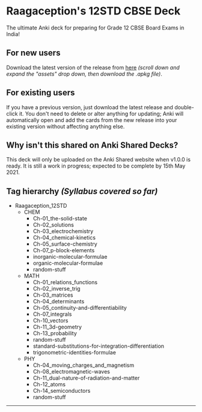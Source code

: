 # Raagaception's 12STD CBSE Deck
The ultimate Anki deck for preparing for Grade 12 CBSE Board Exams in India!

## For new users
Download the latest version of the release from [here](https://github.com/Raagaception/raagaception-12STD-CBSE-deck/releases) *(scroll down and expand the "assets" drop down, then download the .apkg file)*.

## For existing users
If you have a previous version, just download the latest release and double-click it. You don't need to delete or alter anything for updating; Anki will automatically open and add the cards from the new release into your existing version without affecting anything else. 

## Why isn't this shared on Anki Shared Decks?
This deck will only be uploaded on the Anki Shared website when v1.0.0 is ready. It is still a work in progress; expected to be complete by 15th May 2021.

## Tag hierarchy *(Syllabus covered so far)*
- Raagaception_12STD
	- CHEM
		- Ch-01_the-solid-state
		- Ch-02_solutions
		- Ch-03_electrochemistry
		- Ch-04_chemical-kinetics
		- Ch-05_surface-chemistry
		- Ch-07_p-block-elements
		- inorganic-molecular-formulae
		- organic-molecular-formulae
		- random-stuff
	- MATH
		- Ch-01_relations_functions
		- Ch-02_inverse_trig
		- Ch-03_matrices
		- Ch-04_determinants
		- Ch-05_continuity-and-differentiability
		- Ch-07_integrals
		- Ch-10_vectors
		- Ch-11_3d-geometry
		- Ch-13_probability
		- random-stuff
		- standard-substitutions-for-integration-differentiation
		- trigonometric-identities-formulae
	- PHY
		- Ch-04_moving_charges_and_magnetism
		- Ch-08_electromagnetic-waves
		- Ch-11_dual-nature-of-radiation-and-matter
		- Ch-12_atoms
		- Ch-14_semiconductors
		- random-stuff


---
